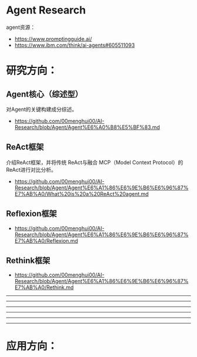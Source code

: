 # Agent Research

agent资源：
- https://www.promptingguide.ai/
- https://www.ibm.com/think/ai-agents#605511093

# 研究方向：
## Agent核心（综述型）
对Agent的关键构建成分综述。
- https://github.com/00menghui00/AI-Research/blob/Agent/Agent%E6%A0%B8%E5%BF%83.md

## ReAct框架
介绍ReAct框架，并将传统 ReAct与融合 MCP（Model Context Protocol）的 ReAct进行对比分析。
- https://github.com/00menghui00/AI-Research/blob/Agent/Agent%E6%A1%86%E6%9E%B6%E6%96%87%E7%AB%A0/What%20is%20a%20ReAct%20agent.md

## Reflexion框架

- https://github.com/00menghui00/AI-Research/blob/Agent/Agent%E6%A1%86%E6%9E%B6%E6%96%87%E7%AB%A0/Reflexion.md

## Rethink框架
- https://github.com/00menghui00/AI-Research/blob/Agent/Agent%E6%A1%86%E6%9E%B6%E6%96%87%E7%AB%A0/Rethink.md


----
----
----
----
----
----

# 应用方向：
